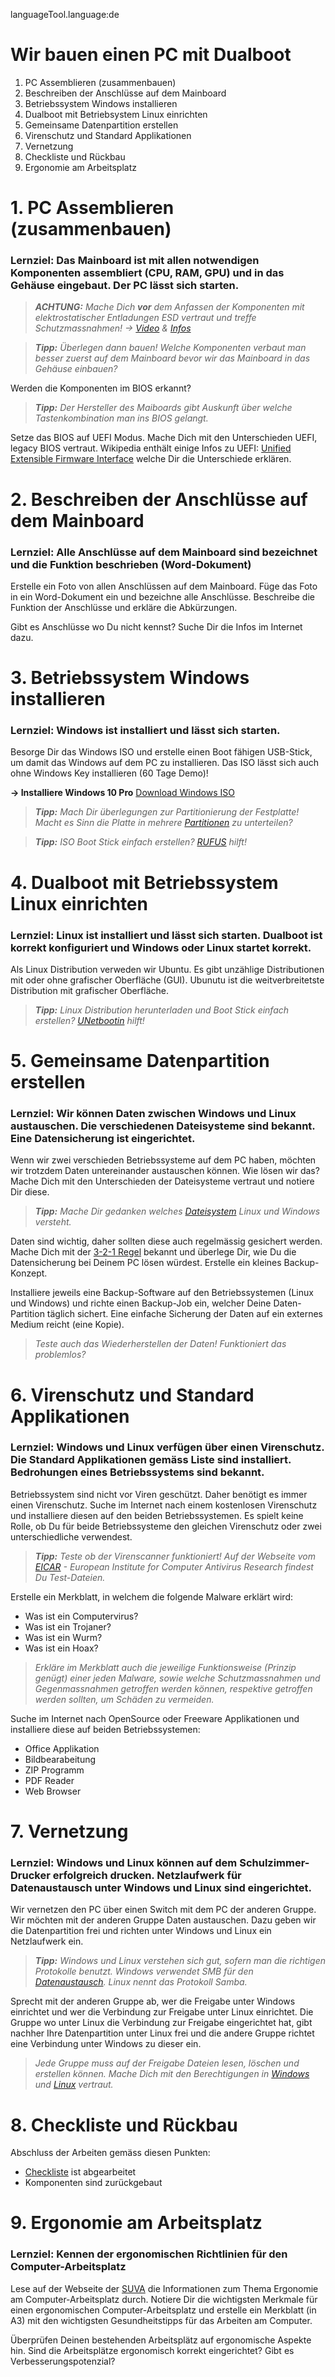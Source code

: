 languageTool.language:de


# Wir bauen einen PC mit Dualboot
1. PC Assemblieren (zusammenbauen)
2. Beschreiben der Anschlüsse auf dem Mainboard
3. Betriebssystem Windows installieren
4. Dualboot mit Betriebsystem Linux einrichten
5. Gemeinsame Datenpartition erstellen
6. Virenschutz und Standard Applikationen
7. Vernetzung
8. Checkliste und Rückbau
9. Ergonomie am Arbeitsplatz



# 1. PC Assemblieren (zusammenbauen)
### Lernziel: Das Mainboard ist mit allen notwendigen Komponenten assembliert (CPU, RAM, GPU) und in das Gehäuse eingebaut. Der PC lässt sich starten.

> ***ACHTUNG:** Mache Dich __vor__ dem Anfassen der Komponenten mit elektrostatischer Entladungen ESD vertraut und treffe Schutzmassnahmen!
-> [Video](https://www.youtube.com/watch?v=kwrfjVrIn50) & [Infos](https://www.bimos.com/B/ch-de/news/3009/die-wichtigsten-esd-schutzmassnahmen-fuer-eine-stoerungsfreie-arbeit)* 

> ***Tipp:** Überlegen dann bauen! Welche Komponenten verbaut man besser zuerst auf dem Mainboard bevor wir das Mainboard in das Gehäuse einbauen?* 

Werden die Komponenten im BIOS erkannt?

> ***Tipp:** Der Hersteller des Maiboards gibt Auskunft über welche Tastenkombination man ins BIOS gelangt.*

Setze das BIOS auf UEFI Modus. Mache Dich mit den Unterschieden UEFI, legacy BIOS vertraut. Wikipedia enthält einige Infos zu UEFI: [Unified Extensible Firmware Interface](https://de.wikipedia.org/wiki/Unified_Extensible_Firmware_Interface) welche Dir die Unterschiede erklären.

# 2. Beschreiben der Anschlüsse auf dem Mainboard
### Lernziel: Alle Anschlüsse auf dem Mainboard sind bezeichnet und die Funktion beschrieben (Word-Dokument)

Erstelle ein Foto von allen Anschlüssen auf dem Mainboard. Füge das Foto in ein Word-Dokument ein und bezeichne alle Anschlüsse. Beschreibe die Funktion der Anschlüsse und erkläre die Abkürzungen.

Gibt es Anschlüsse wo Du nicht kennst? Suche Dir die Infos im Internet dazu.

# 3. Betriebssystem Windows installieren 
### Lernziel: Windows ist installiert und lässt sich starten.

Besorge Dir das Windows ISO und erstelle einen Boot fähigen USB-Stick, um damit das Windows auf dem PC zu installieren. Das ISO lässt sich auch ohne Windows Key installieren (60 Tage Demo)!

**-> Installiere Windows 10 Pro** [Download Windows ISO](https://cloud.ict-bz.ch/index.php/s/GGnQzQr4c2G6FFl)

> ***Tipp:** Mach Dir überlegungen zur Partitionierung der Festplatte! Macht es Sinn die Platte in mehrere [Partitionen](https://de.wikipedia.org/wiki/Partition_(Datentr%C3%A4ger)) zu unterteilen?*

> ***Tipp:** ISO Boot Stick einfach erstellen? [RUFUS](https://rufus.ie/) hilft!*

# 4. Dualboot mit Betriebssystem Linux einrichten
### Lernziel: Linux ist installiert und lässt sich starten. Dualboot ist korrekt konfiguriert und Windows oder Linux startet korrekt.

Als Linux Distribution verweden wir Ubuntu. Es gibt unzählige Distributionen mit oder ohne grafischer Oberfläche (GUI). Ubunutu ist die weitverbreitetste Distribution mit grafischer Oberfläche.

> ***Tipp:** Linux Distribution herunterladen und Boot Stick einfach erstellen? [UNetbootin](https://unetbootin.github.io/) hilft!*

# 5. Gemeinsame Datenpartition erstellen
### Lernziel: Wir können Daten zwischen Windows und Linux austauschen. Die verschiedenen Dateisysteme sind bekannt. Eine Datensicherung ist eingerichtet.

Wenn wir zwei verschieden Betriebssysteme auf dem PC haben, möchten wir trotzdem Daten untereinander austauschen können. Wie lösen wir das? Mache Dich mit den Unterschieden der Dateisysteme vertraut und notiere Dir diese.

> ***Tipp:** Mache Dir gedanken welches [Dateisystem](https://de.wikipedia.org/wiki/Dateisystem) Linux und Windows versteht.*

Daten sind wichtig, daher sollten diese auch regelmässig gesichert werden. Mache Dich mit der [3-2-1 Regel](https://www.veeam.com/blog/de/how-to-follow-the-3-2-1-backup-rule-with-veeam-backup-replication.html) bekannt und überlege Dir, wie Du die Datensicherung bei Deinem PC lösen würdest. Erstelle ein kleines Backup-Konzept.

Installiere jeweils eine Backup-Software auf den Betriebssystemen (Linux und Windows) und richte einen Backup-Job ein, welcher Deine Daten-Partition täglich sichert. Eine einfache Sicherung der Daten auf ein externes Medium reicht (eine Kopie).

> *Teste auch das Wiederherstellen der Daten! Funktioniert das problemlos?*

# 6. Virenschutz und Standard Applikationen

### Lernziel: Windows und Linux verfügen über einen Virenschutz. Die Standard Applikationen gemäss Liste sind installiert. Bedrohungen eines Betriebssystems sind bekannt.

Betriebssystem sind nicht vor Viren geschützt. Daher benötigt es immer einen Virenschutz. Suche im Internet nach einem kostenlosen Virenschutz und installiere diesen auf den beiden Betriebssystemen. Es spielt keine Rolle, ob Du für beide Betriebssysteme den gleichen Virenschutz oder zwei unterschiedliche verwendest.

> ***Tipp:** Teste ob der Virenscanner funktioniert! Auf der Webseite vom [EICAR](https://www.eicar.org/) - European Institute for Computer Antivirus Research findest Du Test-Dateien.*

Erstelle ein Merkblatt, in welchem die folgende Malware erklärt wird: 

- Was ist ein Computervirus? 
- Was ist ein Trojaner? 
- Was ist ein Wurm? 
- Was ist ein Hoax?

> *Erkläre im Merkblatt auch die jeweilige Funktionsweise (Prinzip genügt) einer jeden Malware, sowie welche Schutzmassnahmen und Gegenmassnahmen getroffen werden können, respektive getroffen werden sollten, um Schäden zu vermeiden.*


Suche im Internet nach OpenSource oder Freeware Applikationen und installiere diese auf beiden Betriebssystemen:

- Office Applikation
- Bildbearabeitung
- ZIP Programm
- PDF Reader
- Web Browser

# 7. Vernetzung

### Lernziel: Windows und Linux können auf dem Schulzimmer-Drucker erfolgreich drucken. Netzlaufwerk für Datenaustausch unter Windows und Linux sind eingerichtet.

Wir vernetzen den PC über einen Switch mit dem PC der anderen Gruppe. Wir möchten mit der anderen Gruppe Daten austauschen. Dazu geben wir die Datenpartition frei und richten unter Windows und Linux ein Netzlaufwerk ein.

> ***Tipp:** Windows und Linux verstehen sich gut, sofern man die richtigen Protokolle benutzt. Windows verwendet SMB für den [Datenaustausch](https://www.pcwelt.de/ratgeber/Windows-und-Linux-Freigaben-einrichten-9790088.html). Linux nennt das Protokoll Samba.*

Sprecht mit der anderen Gruppe ab, wer die Freigabe unter Windows einrichtet und wer die Verbindung zur Freigabe unter Linux einrichtet. Die Gruppe wo unter Linux die Verbindung zur Freigabe eingerichtet hat, gibt nachher Ihre Datenpartition unter Linux frei und die andere Gruppe richtet eine Verbindung unter Windows zu dieser ein.

> *Jede Gruppe muss auf der Freigabe Dateien lesen, löschen und erstellen können. Mache Dich mit den Berechtigungen in [Windows](https://blog.netwrix.de/2020/01/02/unterschiede-zwischen-freigabe-und-ntfs-berechtigungen/) und [Linux](https://praxistipps.chip.de/ubuntu-zugriffsrechte-aendern-so-gehts_49353) vertraut.*


# 8. Checkliste und Rückbau

Abschluss der Arbeiten gemäss diesen Punkten:
- [Checkliste](https://cloud.ict-bz.ch/index.php/s/vrHwacMdcUX2820) ist abgearbeitet
- Komponenten sind zurückgebaut

# 9. Ergonomie am Arbeitsplatz

### Lernziel: Kennen der ergonomischen Richtlinien für den Computer-Arbeitsplatz

Lese auf der Webseite der [SUVA](https://www.suva.ch/de-CH/material/Dokumentationen/bildschirmarbeit-wichtige-informationen-fur-ihr-wohlbefinden) die Informationen zum Thema Ergonomie am Computer-Arbeitsplatz durch. Notiere Dir die wichtigsten Merkmale für einen ergonomischen Computer-Arbeitsplatz und erstelle ein Merkblatt (in A3) mit den wichtigsten Gesundheitstipps für das Arbeiten am Computer.

Überprüfen Deinen bestehenden Arbeitsplätz auf ergonomische Aspekte hin. Sind die Arbeitsplätze ergonomisch korrekt eingerichtet? Gibt es Verbesserungspotenzial?